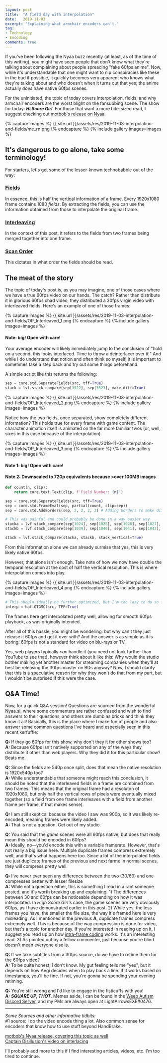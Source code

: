 ```yaml
---
layout: post
title:  "A field day with interpolation"
date:   2019-11-03
excerpt: "Explaining what armchair encoders can't."
tag:
- Technology
- Encoding
comments: true
---
```


If you've been following the Nyaa buzz recently (at least, as of the time of this writing), you might have seen people that don't know what they're talking about complaining about people spreading "fake 60fps anime". Now, while it's understandable that one might want to nip conspiracies like these in the bud if possible, it quickly becomes very apparent who knows what they're talking about and who doesn't when it turns out that yes; the anime actually *does* have native 60fps scenes.

For the uninitiated, the topic of today covers interpolation, fields, and why armchair encoders are the worst blight on the fansubbing scene. The show for today: ***Hi Score Girl***. For those that want a more bite-sized read, I suggest checking out [motbob's release on Nyaa](https://nyaa.si/view/1190356).

{% capture images %} {{ site.url }}/assets/res/2019-11-03-interpolation-and-fields/me_rn.png {% endcapture %} {% include gallery images=images %}

## It's dangerous to go alone, take some terminology!

For starters, let's get some of the lesser-known technobabble out of the way:

### <u>Fields</u>
In essence, this is half the vertical information of a frame. Every 1920x1080 frame contains 1080 *fields*. By extracting the fields, you can use the information obtained from those to interpolate the original frame.

### <u>Interleaving</u>
In the context of this post, it refers to the fields from two frames being merged together into one frame.

### <u>Scan Order</u>
This dictates in what order the fields should be read.

## The meat of the story

The topic of today's post is, as you may imagine, one of those cases where we have a true 60fps video on our hands. The catch? Rather than distribute it in glorious 60fps chad video, they distributed a 30fps virgin video with interleaved fields. Here's an example of one of those frames:

{% capture images %} {{ site.url }}/assets/res/2019-11-03-interpolation-and-fields/OP_Interleaved_1.png {% endcapture %} {% include gallery images=images %}
#### Note: big! Open with care!

Your average encoder will likely immediately jump to the conclusion of "hold on a second, this looks interlaced. Time to throw a deinterlacer over it!" And while I do understand that notion and often think so myself, it is important to sometimes take a step back and try out some things beforehand.

A simple script like this returns the following:
```py
sep = core.std.SeparateFields(src, tff=True)
stack = lvf.stack_compare(sep[3522], sep[3523], make_diff=True)
```

{% capture images %} {{ site.url }}/assets/res/2019-11-03-interpolation-and-fields/OP_Interleaved_2.png {% endcapture %} {% include gallery images=images %}

Notice how the two fields, once separated, show completely different information? This holds true for every frame with game content. The character animation itself is animated on the far more familiar twos (or, well, sixes in this case because of the interpolation).

{% capture images %} {{ site.url }}/assets/res/2019-11-03-interpolation-and-fields/OP_Interleaved_3.png {% endcapture %} {% include gallery images=images %}
#### Note 1: big! Open with care!
#### Note 2: Downscaled to 720p equivalents because >over 100MB images

```py
def count(n, clip):
    return core.text.Text(clip, f'Field Number: {n}')

sep = core.std.SeparateFields(src, tff=True)
sep = core.std.FrameEval(sep, partial(count, clip=sep))
sep = core.std.AddBorders(sep, 2, 2, 2, 2) # Adding borders to make different frames clearer

# This was painful and could probably be done in a way easier way
stacka = lvf.stack_compare(sep[1024], sep[1025], sep[1026], sep[1027], sep[1028], sep[1029], sep[1030], sep[1031], sep[1032], sep[1033], sep[1034], sep[1035], sep[1036], sep[1037], sep[1038])
stackb = lvf.stack_compare(sep[1039], sep[1040], sep[1041], sep[1042], sep[1043], sep[1044], sep[1045], sep[1046], sep[1047], sep[1048], sep[1049], sep[1050], sep[1051], sep[1052], sep[1053])

stack = lvf.stack_compare(stacka, stackb, stack_vertical=True)
```

From this information alone we can already surmise that yes, this is very likely native 60fps.

However, that alone isn't enough. Take note of how we now have double the temporal resolution at the cost of half the vertical resolution. This is where interpolation comes into play.

{% capture images %} {{ site.url }}/assets/res/2019-11-03-interpolation-and-fields/OP_Interleaved_4.png {% endcapture %} {% include gallery images=images %}

```py
# This should ideally be further optimized, but I'm too lazy to do so for this example.
interp = haf.QTGMC(src, TFF=True)
```

The frames here get interpolated pretty well, allowing for smooth 60fps playback, as was originally intended.

After all of this hassle, you might be wondering: but why can't they just release it 60fps and get it over with? And the answer is as simple as it is boring: 60fps is not a standard for video on blu-rays or TV.

Yes, web players typically *can* handle it (you need not look further than YouTube to see that), however think about it like this: Why would the studio bother making yet another master for streaming companies when they'll at best be releasing the 30fps master on BDs anyway? Now, I should clarify that this is a speculative reason for why they won't do that from my part, but I wouldn't be surprised if this were the case.

## Q&A Time!

Now, for a quick Q&A session! Questions are sourced from the wonderful Nyaa.si, where some commenters are rather confused and wish to find answers to their questions, and others are dumb as bricks and think they know it all! Basically, this is the place where I make fun of people and also answer some common questions I've heard and especially seen in this recent kerfuffle:

**Q:** If they go 60fps for this show, why don't they it for other shows too?<br>
**A:** Because 60fps isn't natively supported on any of the ways they distribute it other than web players. Why they did it for this particular show? Beats me.

**Q:** Since the fields are 540p once split, does that mean the native resolution is 1920x540p too?<br>
**A:** While understandable that someone might reach this conclusion, it should be noted that the interleaved fields in a frame are combined from two frames. This means that the original frame had a resoluton of 1920x1080, but only half the vertical rows of pixels were eventually mixed together (so a field from one frame interleaves with a field from another frame per frame, if that makes sense).

**Q:** I am still skeptical because the video I saw was 900p, so it was likely re-encoded, meaning frames were likely added.<br>
**A:** That is not a question. Get out of my studio.

**Q:** You said that the *game* scenes were all 60fps native, but does that really mean this should be encoded in 60fps?<br>
**A:** Ideally, no—you'd encode this with a variable framerate. However, that's not really a big issue here. Multiple duplicate frames compress extremely well, and that's what happens here too. Since a lot of the interpolated fields are just duplicate frames of the previous and next farme in normal scenes, they will compress pretty well.

**Q:** I’ve never ever seen any difference between the two (30/60) and one compresses better with lesser filesize<br>
**A:** While not a question either, this is something I read in a rant someone posted, and it's worth breaking up and explaining. 1) The differences between 30 and 60fps can be noticeable depending on how it was interpolated. In *High Score Girl's* case, the game scenes are very obviously 60fps, as I have demonstrated earlier in this post. 2) While yes, the less frames you have, the smaller the file size, the way it's framed here is very misleading. As I mentioned in the previous **A**, duplicate frames compress extremely well. This is because of the way compression is done for video, but that's a topic for another day. If you're interested in reading up on it, I suggest you read up on how [intra-frame coding](https://en.wikipedia.org/wiki/Intra-frame_coding) works. It's an interesting read. 3) As pointed out by a fellow commenter, just because you're blind doesn't mean everyone else is.

**Q:** If we take subtitles from a 30fps source, do we have to retime them for the 60fps video?<br>
**A:** To be quite honest, I don't know. My gut feeling tells me "yes", but it depends on how Aegi decides when to play back a line. If it works based on timestamps, you'll be fine. If not, you're gonna be spending your evening retiming.

**Q:** You're still wrong and I'd like to engage in the fisticuffs with you!<br>
**A:** ***SQUARE UP, THOT.*** Memes aside, I can be found in the [Weeb Autism Discord Server](https://discord.gg/ZB7ZXbN), and my PMs are always open at LightArrowsEXE#0476.

<hr>

*Some Sources and other informative tidbits:*<br>
#1 source: I do the video encode thing a lot. Also common sense for encoders that know how to use stuff beyond HandBrake.

[motbob's Nyaa release, covering this topic as well](https://nyaa.si/view/1190356)<br>
[Captain Disillusion's video on interlacing](https://www.youtube.com/watch?v=5eu_KjKsnpM)<br>

I'll probably add more to this if I find interesting articles, videos, etc. I'm too tired to continue.